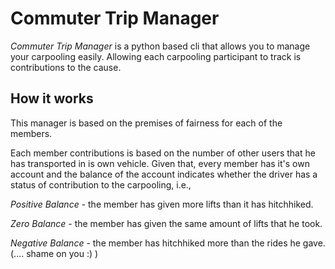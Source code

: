 # Commuter Trip Manager

_Commuter Trip  Manager_ is a python based cli that allows you to manage your carpooling easily. Allowing each carpooling participant to track is contributions to the cause.

## How it works

This  manager is based on the premises of fairness for each of the members.

Each member contributions is based on the number of other users that he has transported in is own vehicle. Given that, every member has it's own account and the balance of the account indicates whether the driver has a status of contribution to the carpooling, i.e.,

*Positive Balance* - the member has given more lifts than it has hitchhiked.

*Zero Balance* - the member has given the same amount of lifts that he took.

*Negative Balance* - the member has hitchhiked more  than the rides he gave. (.... shame on you :) )